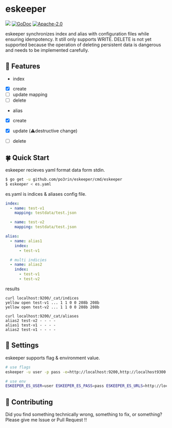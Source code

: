 # eskeeper

<img src="https://img.shields.io/badge/go-v1.15-blue.svg"/> [![GoDoc](https://godoc.org/github.com/po3rin/eskeeper?status.svg)](https://godoc.org/github.com/po3rin/eskeeper) [![Apache-2.0](https://img.shields.io/github/license/po3rin/eskeeper)](LICENSE)

eskeeper synchronizes index and alias with configuration files while ensuring idempotency. It still only supports WRITE. DELETE is not yet supported because the operation of deleting persistent data is dangerous and needs to be implemented carefully. 

## :muscle: Features

* index
- [x] create
- [ ] update mapping
- [ ] delete

* alias
- [x] create
- [x] update (⚠️destructive change)
- [ ] delete


## :four_leaf_clover: Quick Start

eskeeper recieves yaml format data form stdin.

```bash
$ go get -u github.com/po3rin/eskeeper/cmd/eskeeper
$ eskeeper < es.yaml
```

es.yaml is indices & aliases config file.

```yaml
index:
  - name: test-v1
    mapping: testdata/test.json

  - name: test-v2
    mapping: testdata/test.json

alias:
  - name: alias1
    index:
      - test-v1

  # multi indicies
  - name: alias2
    index:
      - test-v1
      - test-v2
```

results

```bach
curl localhost:9200/_cat/indices
yellow open test-v1 ... 1 1 0 0 208b 208b
yellow open test-v2 ... 1 1 0 0 208b 208b

curl localhost:9200/_cat/aliases
alias2 test-v2 - - - -
alias1 test-v1 - - - -
alias2 test-v1 - - - -
```

## :triangular_ruler: Settings

eskeeper supports flag & environment value.

```bash
# use flags
eskeeper -u user -p pass -e=http://localhost:9200,http://localhost9300 < testdata/es.yaml

# use env
ESKEEPER_ES_USER=user ESKEEPER_ES_PASS=pass ESKEEPER_ES_URLS=http://localhost:9200 eskeeper < testdata/es.yaml
```

## :triangular_flag_on_post: Contributing

Did you find something technically wrong, something to fix, or something? Please give me Issue or Pull Request !!
